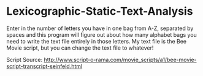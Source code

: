 # Lexicographic-Static-Text-Analysis

Enter in the number of letters you have in one bag from A-Z, separated by spaces and this program will figure out about how many alphabet bags you need to write the text file entirely in those letters. My text file is the Bee Movie script, but you can change the text file to whatever!

Script Source: http://www.script-o-rama.com/movie_scripts/a1/bee-movie-script-transcript-seinfeld.html
